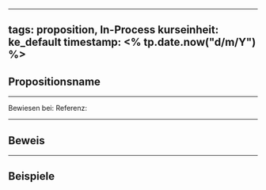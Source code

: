 
---
tags: proposition, In-Process
kurseinheit: ke_default
timestamp: <% tp.date.now("d/m/Y") %>
---


## Propositionsname

***
Bewiesen bei:
Referenz:
***
## Beweis

***
## Beispiele